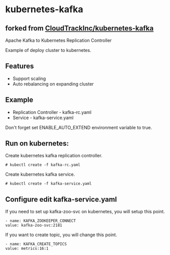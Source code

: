 # kubernetes-kafka

## forked from [CloudTrackInc/kubernetes-kafka](https://github.com/CloudTrackInc/kubernetes-kafka)

Apache Kafka to Kubernetes Replication Controller

Example of deploy cluster to kubernetes.

## Features
* Support scaling
* Auto rebalancing on expanding cluster

## Example

* Replication Controller - kafka-rc.yaml
* Service - kafka-service.yaml

Don't forget set ENABLE_AUTO_EXTEND environment variable to true.

## Run on kubernetes:

Create kubernetes kafka replication controller.

```
# kubectl create -f kafka-rc.yaml
```

Create kubernetes kafka service.

```
# kubectl create -f kafka-service.yaml
```

## Configure edit kafka-service.yaml

If you need to set up kafka-zoo-svc on kubernetes, you will setup this point.

```
- name: KAFKA_ZOOKEEPER_CONNECT
value: kafka-zoo-svc:2181
```

If you want to create topic, you will change this point.

```
- name: KAFKA_CREATE_TOPICS
value: metrics:16:1
```
